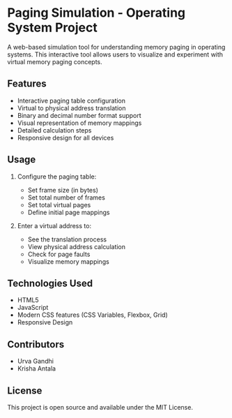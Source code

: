 # Paging Simulation - Operating System Project

A web-based simulation tool for understanding memory paging in operating systems. This interactive tool allows users to visualize and experiment with virtual memory paging concepts.

## Features

- Interactive paging table configuration
- Virtual to physical address translation
- Binary and decimal number format support
- Visual representation of memory mappings
- Detailed calculation steps
- Responsive design for all devices

## Usage

1. Configure the paging table:
   - Set frame size (in bytes)
   - Set total number of frames
   - Set total virtual pages
   - Define initial page mappings

2. Enter a virtual address to:
   - See the translation process
   - View physical address calculation
   - Check for page faults
   - Visualize memory mappings

## Technologies Used

- HTML5
- JavaScript
- Modern CSS features (CSS Variables, Flexbox, Grid)
- Responsive Design

## Contributors

- Urva Gandhi
- Krisha Antala

## License

This project is open source and available under the MIT License. 
